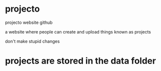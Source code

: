 # projecto
projecto website github

a website where people can create and upload things known as projects

don't make stupid changes

# projects are stored in the data folder

